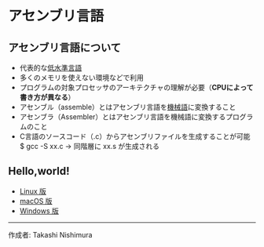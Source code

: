 # アセンブリ言語

## アセンブリ言語について

* 代表的な[低水準言語](http://bit.ly/2meoB4s)
* 多くのメモリを使えない環境などで利用
* プログラムの対象プロセッサのアーキテクチャの理解が必要（<b>CPUによって書き方が異なる</b>）
* アセンブル（assemble）とはアセンブリ言語を[機械語](http://bit.ly/2ma4xDp)に変換すること
* アセンブラ（Assembler）とはアセンブリ言語を機械語に変換するプログラムのこと
* C言語のソースコード（.c）からアセンブリファイルを生成することが可能  
$ gcc -S xx.c → 同階層に xx.s が生成される

## Hello,world!

* [Linux 版](https://github.com/TakashiNishimura/HelloWorld/tree/master/Assembly/Assembly_linux.md)
* [macOS 版](https://github.com/TakashiNishimura/HelloWorld/tree/master/Assembly/Assembly_mac.md)
* [Windows 版](https://github.com/TakashiNishimura/HelloWorld/blob/master/Assembly/Assembly_win.md)

***
作成者: Takashi Nishimura